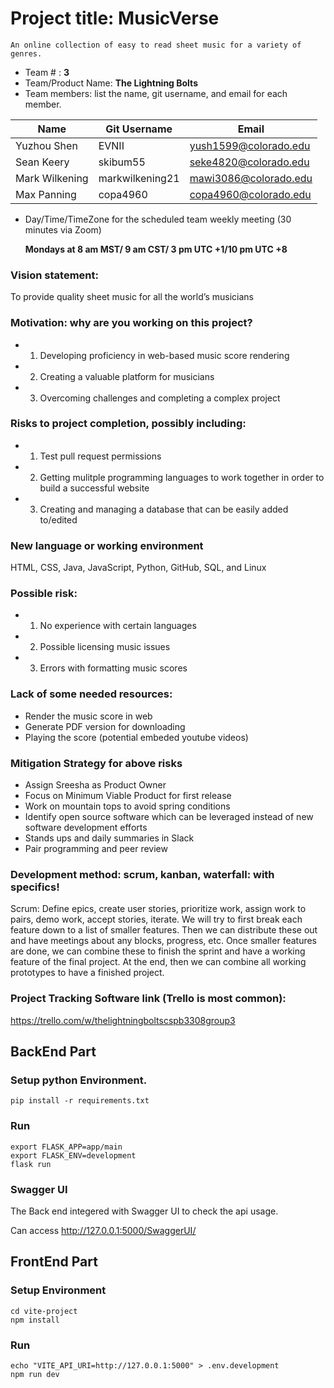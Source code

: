 # Project title: **MusicVerse**

    An online collection of easy to read sheet music for a variety of genres.
* Team # : **3**
* Team/Product Name: **The Lightning Bolts**
* Team members: list the name, git username, and email for each member.
  
| Name           	| Git Username    	| Email                 	|
|----------------	|-----------------	|-----------------------	|
| Yuzhou Shen    	| EVNII           	| yush1599@colorado.edu 	|
| Sean Keery     	| skibum55        	| seke4820@colorado.edu 	|
| Mark Wilkening 	| markwilkening21 	| mawi3086@colorado.edu 	|
| Max Panning    	| copa4960        	| copa4960@colorado.edu 	|

* Day/Time/TimeZone for the scheduled team weekly meeting (30 minutes via Zoom)
  
	**Mondays at 8 am MST/ 9 am CST/ 3 pm UTC +1/10 pm UTC +8**

### Vision statement:
   
To provide quality sheet music for all the world’s musicians

### Motivation: why are you working on this project?

- 1. Developing proficiency in web-based music score rendering
- 2. Creating a valuable platform for musicians
- 3. Overcoming challenges and completing a complex project
  
### Risks to project completion, possibly including:

- 1. Test pull request permissions
- 2. Getting mulitple programming languages to work together in order to build a successful website
- 3. Creating and managing a database that can be easily added to/edited

### New language or working environment 
HTML, CSS, Java, JavaScript, Python, GitHub, SQL, and Linux

### Possible risk: 

- 1. No experience with certain languages
- 2. Possible licensing music issues
- 3. Errors with formatting music scores

### Lack of some needed resources:
* Render the music score in web
* Generate PDF version for downloading
* Playing the score (potential embeded youtube videos)

### Mitigation Strategy for above risks

* Assign Sreesha as Product Owner
* Focus on Minimum Viable Product for first release
* Work on mountain tops to avoid spring conditions 
* Identify open source software which can be leveraged instead of new software development efforts
* Stands ups and daily summaries in Slack
* Pair programming and peer review 

### Development method: scrum, kanban, waterfall: with specifics!

Scrum: Define epics, create user stories, prioritize work, assign work to pairs, demo work, accept stories, iterate. We will try to first break each feature down to a list of smaller features. Then we can distribute these out and have meetings about any blocks, progress, etc. Once smaller features are done, we can combine these to finish the sprint and have a working feature of the final project. At the end, then we can combine all working prototypes to have a finished project.

### Project Tracking Software link (Trello is most common): 
https://trello.com/w/thelightningboltscspb3308group3

## BackEnd Part
### Setup python Environment.

```shell
pip install -r requirements.txt
```

### Run
```shell
export FLASK_APP=app/main
export FLASK_ENV=development
flask run
```

### Swagger UI
The Back end integered with Swagger UI to check the api usage.

Can access http://127.0.0.1:5000/SwaggerUI/

## FrontEnd Part

### Setup Environment
```shell
cd vite-project
npm install
```

### Run
```shell
echo "VITE_API_URI=http://127.0.0.1:5000" > .env.development
npm run dev
```